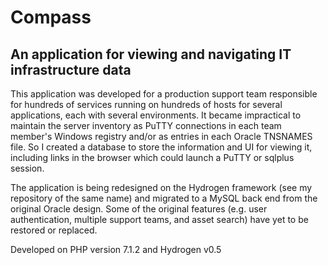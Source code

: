 # Compass

## An application for viewing and navigating IT infrastructure data

This application was developed for a production support team responsible for hundreds of services running on hundreds of hosts for several applications, each with several environments. It became impractical to maintain the server inventory as PuTTY connections in each team member's Windows registry and/or as entries in each Oracle TNSNAMES file. So I created a database to store the information and UI for viewing it, including links in the browser which could launch a PuTTY or sqlplus session. 

The application is being redesigned on the Hydrogen framework (see my repository of the same name) and migrated to a MySQL back end from the original Oracle design. Some of the original features (e.g. user authentication, multiple support teams, and asset search) have yet to be restored or replaced.

Developed on PHP version 7.1.2 and Hydrogen v0.5
